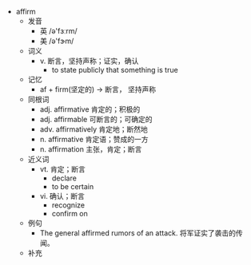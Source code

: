 - affirm
  - 发音
    - 英 /ə'fɜːrm/
    - 美 /ə'fɝm/
  - 词义
    - v. 断言，坚持声称；证实，确认
      - to state publicly that something is true
  - 记忆
    - af + firm(坚定的) → 断言， 坚持声称
  - 同根词
    - adj. affirmative 肯定的；积极的
    - adj. affirmable 可断言的；可确定的
    - adv. affirmatively 肯定地；断然地
    - n. affirmative 肯定语；赞成的一方
    - n. affirmation 主张，肯定；断言
  - 近义词
    - vt. 肯定；断言
      - declare
      - to be certain
    - vi. 确认；断言
      - recognize
      - confirm on
  - 例句
    - The general affirmed rumors of an attack. 将军证实了袭击的传闻。
  - 补充